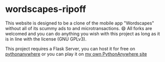 # wordscapes-ripoff

This website is designed to be a clone of the mobile app "Wordscapes" without all of its scummy ads to and microtransactions. 😄
All forks are welcomed and you can do anything you wish with this project as long as it is in line with the license (GNU GPLv3).

This project requires a Flask Server, you can host it for free on [pythonanywhere](https://pythonanywhere.com/) or you can play it on [my own PythonAnywhere site](https://weirdoddz.pythonanywhere.com/#)
